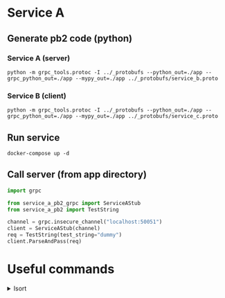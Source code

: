 # Service A

## Generate pb2 code (python)

### Service A (server)

```shell
python -m grpc_tools.protoc -I ../_protobufs --python_out=./app --grpc_python_out=./app --mypy_out=./app ../_protobufs/service_b.proto
```

### Service B (client)

```shell
python -m grpc_tools.protoc -I ../_protobufs --python_out=./app --grpc_python_out=./app --mypy_out=./app ../_protobufs/service_c.proto
```

## Run service

```shell
docker-compose up -d
```

## Call server (from app directory)

```python
import grpc

from service_a_pb2_grpc import ServiceAStub
from service_a_pb2 import TestString

channel = grpc.insecure_channel("localhost:50051")
client = ServiceAStub(channel)
req = TestString(test_string="dummy")
client.ParseAndPass(req)
```

# Useful commands

<details>
<summary>Isort</summary>

If you want to run isort from within this service run:

```shell
isort --skip-glob="*_pb2*.py" .
```

</details>
</br>
